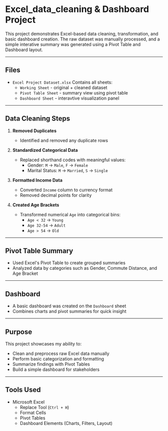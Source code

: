 # Excel_data_cleaning & Dashboard Project
This project demonstrates Excel-based data cleaning, transformation, and basic dashboard creation. The raw dataset was manually processed, and a simple interative summary was generated using a Pivot Table and Dashboard layout.

---

## Files
- `Excel Project Dataset.xlsx`
  Contains all sheets:
  - `Working Sheet` - original + cleaned dataset
  - `Pivot Table Sheet` - summary view using pivot table
  - `Dashboard Sheet` - interavtive visualization panel
 
---

## Data Cleaning Steps

1. **Removed Duplicates**
   - Identified and removed any duplicate rows
     
2. **Standardized Categorical Data**
   - Replaced shorthand codes with meaningful values:
     - Gender: `M` -> `Male`, `F` -> `Female`
     - Marital Status: `M` -> `Married`, `S` -> `Single`

3. **Formatted Income Data**
   - Converted `Income` column to currency format
   - Removed decimal points for clarity

4. **Created Age Brackets**
   - Transformed numerical `Age` into categorical bins:
     - `Age < 32` -> `Young`
     - `Age 32-54` -> `Adult`
     - `Age > 54` -> `Old`

---

## Pivot Table Summary
- Used Excel's Pivot Table to create grouped summaries
- Analyzed data by categories such as Gender, Commute Distance, and Age Bracket

---

## Dashboard
- A basic dashboard was created on the `Dashboard` sheet
- Combines charts and pivot summaries for quick insight

---

## Purpose
This project showcases my ability to:
- Clean and preprocess raw Excel data manually
- Perform basic categorization and formatting
- Summarize findings with Pivot Tables
- Build a simple dashboard for stakeholders

---

## Tools Used
- Microsoft Excel
  - Replace Tool (`Ctrl + H`)
  - Format Cells
  - Pivot Tables
  - Dashboard Elements (Charts, Filters, Layout)

